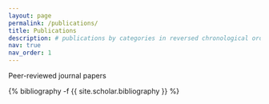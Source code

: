 ```yaml
---
layout: page
permalink: /publications/
title: Publications
description: # publications by categories in reversed chronological order. generated by jekyll-scholar.
nav: true
nav_order: 1
---
```

<!-- _pages/publications.md -->
<div class="publications">

Peer-reviewed journal papers

{% bibliography -f {{ site.scholar.bibliography }} %}

</div>
